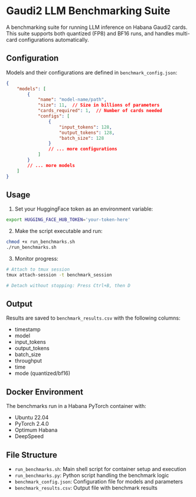 # Gaudi2 LLM Benchmarking Suite

A  benchmarking suite for running LLM inference on Habana Gaudi2 cards. This suite supports both quantized (FP8) and BF16 runs, and handles multi-card configurations automatically.



## Configuration

Models and their configurations are defined in `benchmark_config.json`:

```json
{
    "models": [
        {
            "name": "model-name/path",
            "size": 11,  // Size in billions of parameters
            "cards_required": 1,  // Number of cards needed
            "configs": [
                {
                    "input_tokens": 128,
                    "output_tokens": 128,
                    "batch_size": 128
                }
                // ... more configurations
            ]
        }
        // ... more models
    ]
}
```

## Usage

1. Set your HuggingFace token as an environment variable:
```bash
export HUGGING_FACE_HUB_TOKEN='your-token-here'
```

2. Make the script executable and run:
```bash
chmod +x run_benchmarks.sh
./run_benchmarks.sh
```

3. Monitor progress:
```bash
# Attach to tmux session
tmux attach-session -t benchmark_session

# Detach without stopping: Press Ctrl+B, then D
```

## Output

Results are saved to `benchmark_results.csv` with the following columns:
- timestamp
- model
- input_tokens
- output_tokens
- batch_size
- throughput
- time
- mode (quantized/bf16)

## Docker Environment

The benchmarks run in a Habana PyTorch container with:
- Ubuntu 22.04
- PyTorch 2.4.0
- Optimum Habana
- DeepSpeed

## File Structure

- `run_benchmarks.sh`: Main shell script for container setup and execution
- `run_benchmarks.py`: Python script handling the benchmark logic
- `benchmark_config.json`: Configuration file for models and parameters
- `benchmark_results.csv`: Output file with benchmark results
